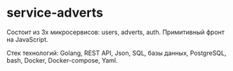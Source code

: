 # service-adverts
Состоит из 3х микросервисов: users, adverts, auth. Примитивный фронт на JavaScript.

Стек технологий: Golang, REST API, Json, SQL, базы данных, PostgreSQL, bash, Docker, Docker-compose, Yaml.
